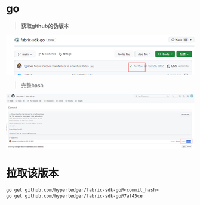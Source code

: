 # go

> **获取github的伪版本**

![1695639234879](../../../图片保存/1695639234879.png)

> 完整hash

![1695639197298](../../../图片保存/1695639197298.png)

# 拉取该版本

```
go get github.com/hyperledger/fabric-sdk-go@<commit_hash>
go get github.com/hyperledger/fabric-sdk-go@7af45ce
```
